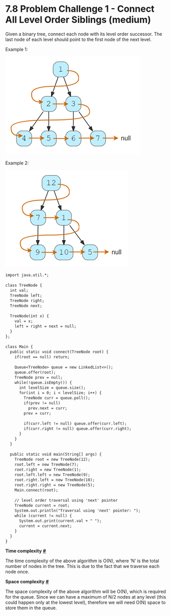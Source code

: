 # 7.8 Problem Challenge 1 - Connect All Level Order Siblings (medium)

Given a binary tree, connect each node with its level order successor. The last node of each level should point to the first node of the next level.

Example 1:

![](<../.gitbook/assets/image (6).png>)

Example 2:

![](<../.gitbook/assets/image (4).png>)



```
import java.util.*;

class TreeNode {
  int val;
  TreeNode left;
  TreeNode right;
  TreeNode next;

  TreeNode(int x) {
    val = x;
    left = right = next = null;
  }
};

class Main {
  public static void connect(TreeNode root) {
    if(root == null) return;

    Queue<TreeNode> queue = new LinkedList<>();
    queue.offer(root);
    TreeNode prev = null;
    while(!queue.isEmpty()) {
      int levelSize = queue.size();
      for(int i = 0; i < levelSize; i++) {
        TreeNode curr = queue.poll();
        if(prev != null)
          prev.next = curr;
        prev = curr;

        if(curr.left != null) queue.offer(curr.left);
        if(curr.right != null) queue.offer(curr.right);
      }
    }
  }

  public static void main(String[] args) {
    TreeNode root = new TreeNode(12);
    root.left = new TreeNode(7);
    root.right = new TreeNode(1);
    root.left.left = new TreeNode(9);
    root.right.left = new TreeNode(10);
    root.right.right = new TreeNode(5);
    Main.connect(root);

    // level order traversal using 'next' pointer
    TreeNode current = root;
    System.out.println("Traversal using 'next' pointer: ");
    while (current != null) {
      System.out.print(current.val + " ");
      current = current.next;
    }
  }
}
```

**Time complexity** [**#**](https://www.educative.io/courses/grokking-the-coding-interview/m2YYxXDOJ03#time-complexity)

The time complexity of the above algorithm is O(N), where ‘N’ is the total number of nodes in the tree. This is due to the fact that we traverse each node once.

**Space complexity** [**#**](https://www.educative.io/courses/grokking-the-coding-interview/m2YYxXDOJ03#space-complexity)

The space complexity of the above algorithm will be O(N), which is required for the queue. Since we can have a maximum of N/2 nodes at any level (this could happen only at the lowest level), therefore we will need O(N) space to store them in the queue.
